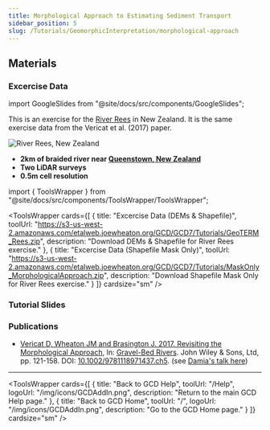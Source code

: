 ```yaml
---
title: Morphological Approach to Estimating Sediment Transport
sidebar_position: 5
slug: /Tutorials/GeomorphicInterpretation/morphological-approach
---
```


## Materials
### Excercise Data


import GoogleSlides from "@site/docs/src/components/GoogleSlides";


This is an exercise for the [River Rees](https://sites.google.com/site/reesscan/) in New Zealand. It is the same exercise data from the Vericat et al. (2017) paper.

![River Rees, New Zealand](/img/datasets/rees_200t.png)

- **2km of braided river near [Queenstown, New Zealand](https://www.google.com/maps/place/44%C2%B046'38.6%22S+168%C2%B024'17.9%22E/@-44.7767196,168.3891697,7451m/data=!3m1!1e3!4m5!3m4!1s0x0:0x0!8m2!3d-44.777379!4d168.404972)**
- **Two LiDAR surveys**
- **0.5m cell resolution**


import { ToolsWrapper } from "@site/docs/src/components/ToolsWrapper/ToolsWrapper";

<ToolsWrapper
  cards={[
    {
      title: "Excercise Data (DEMs & Shapefile)",
      toolUrl: "https://s3-us-west-2.amazonaws.com/etalweb.joewheaton.org/GCD/GCD7/Tutorials/GeoTERM_Rees.zip",
      description: "Download DEMs & Shapefile for River Rees exercise."
    },
    {
      title: "Excercise Data (Shapefile Mask Only)",
      toolUrl: "https://s3-us-west-2.amazonaws.com/etalweb.joewheaton.org/GCD/GCD7/Tutorials/MaskOnly_MorphologicalApproach.zip",
      description: "Download Shapefile Mask Only for River Rees exercise."
    }
  ]}
  cardsize="sm"
/>



### Tutorial Slides
<GoogleSlides src="https://docs.google.com/presentation/d/e/2PACX-1vScWGoxcX9jz-_hwzoCm9T5tsFXXQEZDztzdKbs6UxdCMeVbCJuOUbSIOKRNkzGThMo6Wze-alTNP8d/embed?start=false&loop=false&delayms=3000" title="Morphological Approach Tutorial Slides" width={960} height={749} />


### Publications
- [Vericat D, Wheaton JM and Brasington J. 2017. Revisiting the Morphological Approach](https://www.researchgate.net/publication/316997409_5_Revisiting_the_Morphological_Approach_Opportunities_and_Challenges_with_Repeat_High-Resolution_Topography), In: [Gravel-Bed Rivers](http://dx.doi.org/10.1002/9781118971437). John Wiley & Sons, Ltd, pp. 121-158. DOI: [10.1002/9781118971437.ch5](http://dx.doi.org/10.1002/9781118971437.ch5). (see [Damia's talk here](https://www.youtube.com/watch?v=JPuxqrXStNM))

------

<ToolsWrapper
  cards={[
    {
      title: "Back to GCD Help",
      toolUrl: "/Help",
      logoUrl: "/img/icons/GCDAddIn.png",
      description: "Return to the main GCD Help page."
    },
    {
      title: "Back to GCD Home",
      toolUrl: "/",
      logoUrl: "/img/icons/GCDAddIn.png",
      description: "Go to the GCD Home page."
    }
  ]}
  cardsize="sm"
/>
